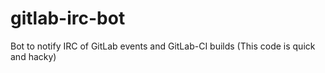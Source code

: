 gitlab-irc-bot
==============

Bot to notify IRC of GitLab events and GitLab-CI builds
(This code is quick and hacky)
